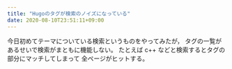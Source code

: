 ```yaml
---
title: "Hugoのタグが検索のノイズになっている"
date: 2020-08-10T23:51:11+09:00
---
```


今日初めてテーマについている検索というものをやってみたが，
タグの一覧があるせいで検索がまともに機能しない。
たとえば c++ などと検索するとタグの部分にマッチしてしまって
全ページがヒットする。
